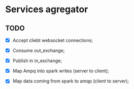 # Services agregator

## TODO 
- [x] Accept cliebt websocket connections;
- [x] Consume out_exchange;
- [x] Publish in in_exchange;
- [x] Map Ampq into spark writes (server to client);
- [x] Map data coming from spark to amqp (client to server);




